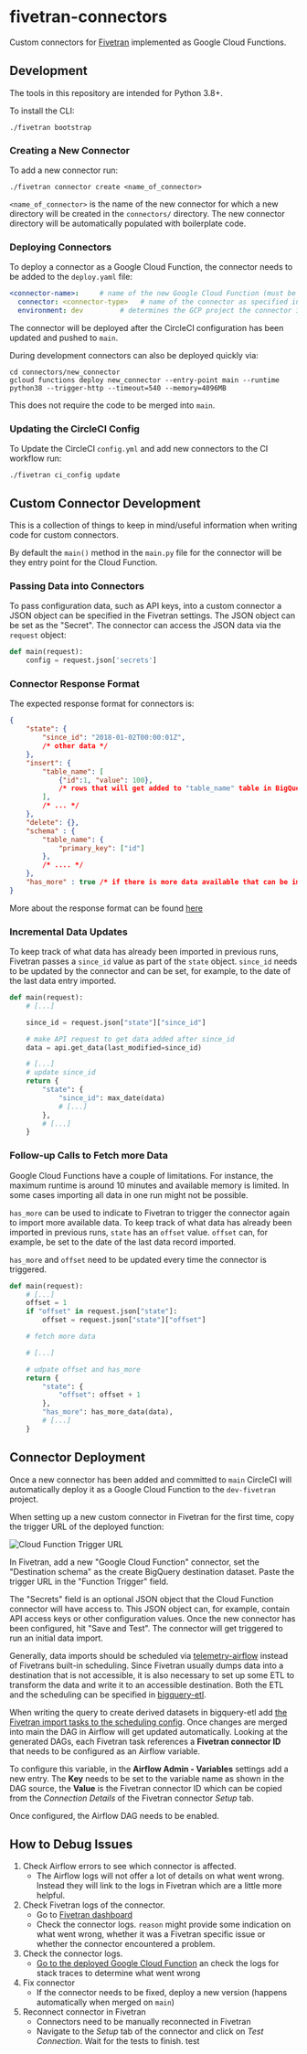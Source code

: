 # fivetran-connectors

Custom connectors for [Fivetran](https://fivetran.com/) implemented as Google Cloud Functions.

## Development

The tools in this repository are intended for Python 3.8+.

To install the CLI:

```
./fivetran bootstrap
```

### Creating a New Connector

To add a new connector run:

```
./fivetran connector create <name_of_connector>
```

`<name_of_connector>` is the name of the new connector for which a new directory will be created
in the `connectors/` directory. The new connector directory will be automatically populated with
boilerplate code.

### Deploying Connectors

To deploy a connector as a Google Cloud Function, the connector needs to be added to the `deploy.yaml` file:

```yaml
<connector-name>:     # name of the new Google Cloud Function (must be unique)
  connector: <connector-type>   # name of the connector as specified in connectors/
  environment: dev         # determines the GCP project the connector is deployed to
```

The connector will be deployed after the CircleCI configuration has been updated and pushed to `main`.

During development connectors can also be deployed quickly via:

```
cd connectors/new_connector
gcloud functions deploy new_connector --entry-point main --runtime python38 --trigger-http --timeout=540 --memory=4096MB
```
This does not require the code to be merged into `main`.

### Updating the CircleCI Config

To Update the CircleCI `config.yml` and add new connectors to the CI workflow run:

```
./fivetran ci_config update
```

## Custom Connector Development

This is a collection of things to keep in mind/useful information when writing code for custom connectors.

By default the `main()` method in the `main.py` file for the connector will be they entry point for the Cloud Function.

### Passing Data into Connectors

To pass configuration data, such as API keys, into a custom connector a JSON object can be specified in the Fivetran settings. The JSON object can be set as the "Secret". The connector can access the JSON data via the `request` object:

```python
def main(request):
    config = request.json['secrets']
```

### Connector Response Format

The expected response format for connectors is: 

```json
{
    "state": {
        "since_id": "2018-01-02T00:00:01Z",
        /* other data */
    },
    "insert": {
        "table_name": [
            {"id":1, "value": 100},
            /* rows that will get added to "table_name" table in BigQuery */
        ],
        /* ... */
    },
    "delete": {},
    "schema" : {
        "table_name": {
            "primary_key": ["id"]
        },
        /* .... */
    },
    "has_more" : true /* if there is more data available that can be imported; or false */
}
```
More about the response format can be found [here](https://fivetran.com/docs/functions/google-cloud-functions#responseformat)

### Incremental Data Updates

To keep track of what data has already been imported in previous runs, Fivetran passes a `since_id` value as part of the `state` object. `since_id` needs to be updated by the connector and can be set, for example, to the date of the last data entry imported.

```python
def main(request):
    # [...]

    since_id = request.json["state"]["since_id"]

    # make API request to get data added after since_id
    data = api.get_data(last_modified=since_id)

    # [...]
    # update since_id
    return {
        "state": {
            "since_id": max_date(data)
            # [...]
        },
        # [...]
    }
```

### Follow-up Calls to Fetch more Data

Google Cloud Functions have a couple of limitations. For instance, the maximum runtime is around 10 minutes and available memory is limited. In some cases importing all data in one run might not be possible.

`has_more` can be used to indicate to Fivetran to trigger the connector again to import more available data. To keep track of what data has already been imported in previous runs, `state` has an `offset` value. `offset` can, for example, be set to the date of the last data record imported.

`has_more` and `offset` need to be updated every time the connector is triggered.

```python
def main(request):
    # [...]
    offset = 1
    if "offset" in request.json["state"]:
        offset = request.json["state"]["offset"]

    # fetch more data

    # [...]

    # udpate offset and has_more
    return {
        "state": {
            "offset": offset + 1
        },
        "has_more": has_more_data(data),
        # [...]
    }
```

## Connector Deployment

Once a new connector has been added and committed to `main` CircleCI will automatically deploy it
as a Google Cloud Function to the `dev-fivetran` project.

When setting up a new custom connector in Fivetran for the first time, copy the trigger URL of the
deployed function:

![Cloud Function Trigger URL](https://github.com/mozilla/fivetran-connectors/blob/main/docs/gcloud-function.png)

In Fivetran, add a new "Google Cloud Function" connector, set the "Destination schema" as the
create BigQuery destination dataset. Paste the trigger URL in the "Function Trigger" field.

The "Secrets" field is an optional JSON object that the Cloud Function connector will have access to.
This JSON object can, for example, contain API access keys or other configuration values. Once the
new connector has been configured, hit "Save and Test". The connector will get triggered to run an
initial data import.

Generally, data imports should be scheduled via [telemetry-airflow](https://github.com/mozilla/telemetry-airflow) instead of Fivetrans built-in scheduling. Since Fivetran usually dumps data into a destination that is not accessible, it is also necessary to set up some ETL to transform the data and write it to an accessible destination. Both the ETL and the scheduling can be specified in [bigquery-etl](https://github.com/mozilla/bigquery-etl).

When writing the query to create derived datasets in bigquery-etl add [the Fivetran import tasks to the scheduling config](https://github.com/mozilla/bigquery-etl/blob/b1a1f5a484ac8ab77c841d1c666bc02e3ccf9ee2/docs/reference/scheduling.md?plain=1#L57). Once changes are merged into main the DAG in Airflow will get updated automatically. Looking at the generated DAGs, each Fivetran task references a **Fivetran connector ID** that needs to be configured as an Airflow variable.

To configure this variable, in the **Airflow Admin - Variables** settings add a new entry. The **Key** needs to be set to the variable name as shown in the DAG source, the **Value** is the Fivetran connector ID which can be copied from the _Connection Details_ of the Fivetran connector _Setup_ tab.

Once configured, the Airflow DAG needs to be enabled.

## How to Debug Issues

1. Check Airflow errors to see which connector is affected.
    * The Airflow logs will not offer a lot of details on what went wrong. Instead they will link to the logs in Fivetran which are a little more helpful.
2. Check Fivetran logs of the connector.
    * Go to [Fivetran dashboard](https://fivetran.com/dashboard/connectors)
    * Check the connector logs. `reason` might provide some indication on what went wrong, whether it was a Fivetran specific issue or whether the connector encountered a problem.
3. Check the connector logs.
    * [Go to the deployed Google Cloud Function](https://console.cloud.google.com/functions/list?env=gen1&project=dev-fivetran) an check the logs for stack traces to determine what went wrong
5. Fix connector
    * If the connector needs to be fixed, deploy a new version (happens automatically when merged on `main`)
6. Reconnect connector in Fivetran
    * Connectors need to be manually reconnected in Fivetran
    * Navigate to the _Setup_ tab of the connector and click on _Test Connection_. Wait for the tests to finish.
test
